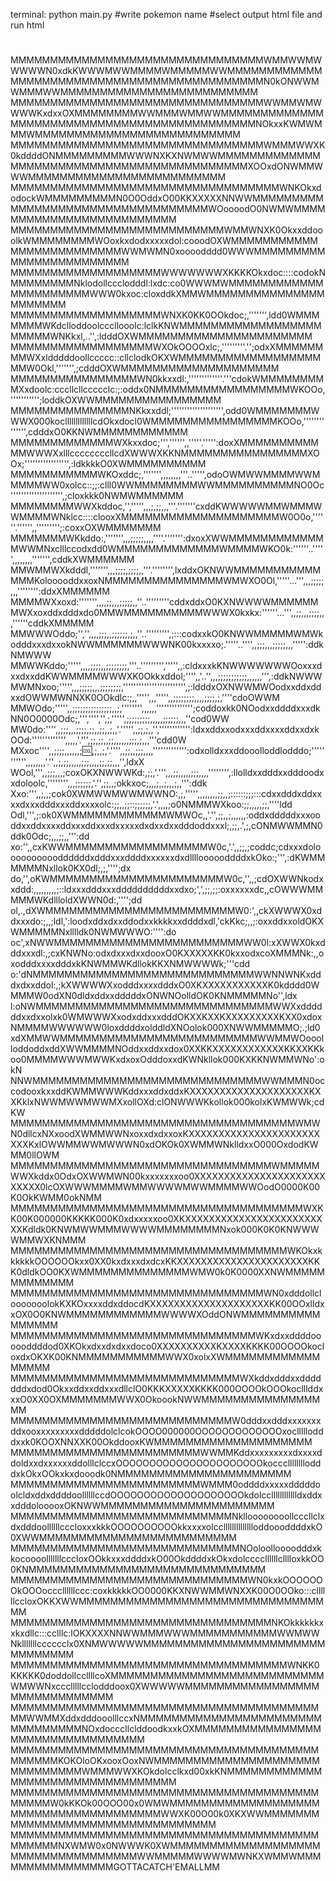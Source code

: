 terminal: python main.py
#write pokemon name
#select output html file and run html








#
#
#
#
MMMMMMMMMMMMMMMMMMMMMMMMMMMMMMMMWMMWWMWWWWWN0xdkKWWWMWWMMMMWMMMMMWWMMMMMMMMMMMMMMMMMMMMMMMMMMMMMMMMMMMMMMMMMMMMN0kONWWMWMMMWWMMMMMMMMMMMMMMMMMMMMMMMMM
MMMMMMMMMMMMMMMMMMMMMMMMMMMMMMMMWWMMWMWWWWKxdxxOXMMMMMMMMWWMMMWMMWWMMMMMMMMMMMMMMMMMMMMMMMMMMMMMMMMMMMMMMMMMMMMNOkxxKWMWMMMWMMMMMMMMMMMMMMMMMMMMMMMMMM
MMMMMMMMMMMMMMMMMMMMMMMMMMMMMMMMWMMMWWXK0kddddONMMMMMMMMMWWWNXKXNWMWWMMMMMMMMMMMMMMMMMMMMMMMMMMMMMMMMMMMMMMMMMMMXOOxdONWMMWWWMMMMMMMMMMMMMMMMMMMMMMMMM
MMMMMMMMMMMMMMMMMMMMMMMMMMMMMMMMMMWNKOkxdodockWMMMMMMMMMN0O0OddxO00KKXXXXXNNWWMMMMMMMMMMMMMMMMMMMMMMMMMMMMMMMMMMWOoooodO0NWMWMMMMMMMMMMMMMMMMMMMMMMMMM
MMMMMMMMMMMMMMMMMMMMMMMMMMMWMMWNXK0OkxxddooolkWMMMMMMMMWOoxkxdodxxxxxdol:cooodOXWMMMMMMMMMMMMMMMMMMMMMMMMMWWMWMN0xoooodddd0WWWMMMMMMMMMMMMMMMMMMMMMMMM
MMMMMMMMMMMMMMMMMMMWWWWWWWXKKKKOkxdoc::::codokNMMMMMMMMNklodollccclodddl:lxdc:co0WWWMWMMMMMMMMMMMMMMMMMMMMMMWWW0kxoc:cloxddkXMMWMMMMMMMMMMMMMMMMMMMMMM
MMMMMMMMMMMMMMMMMMMWNXK0KK0OOkdoc;,''''''',ldd0WMMMMMMMWKdclloddoolcccllooolc:lclkKNWMMMMMMMMMMMMMMMMMMMMMMMWNKkxl,..'',:ldddOXWMMMMMMMMMMMMMMMMMMMMMM
MMMMMMMMMMMMMMMMMMWXOkOOOOxlc;,'''''''''.'';odxXMMMMMMMMWXxldddddoollccccc::cllclodkOKXWMMMMMMMMMMMMMMMMMMMMW0Okl,''''''',;cdddOXWMMMMMMMMMMMMMMMMMMMM
MMMMMMMMMMMMMMMMWN0kkxxdl:,'''''''''''''.'''cdokWMMMMMMMMMXxdoolc:cccllcllccccclc:;:oddx0NMMMMMMMMMMMMMMMMMWKOOo,''''''''''';loddkOXWWMMMMMMMMMMMMMMMM
MMMMMMMMMMMMMMMNKkxxddl;'''''''''''''''''''',odd0WMMMMMMMWWWX000koclllllllllllllcdOkxdocl0WMMMMMMMMMMMMMMMMKOOo,'''''''''''''',cdddxO0KKNWMMMMMMMMMMMM
MMMMMMMMMMMMMWXkxxdoc;''','''''',,'''''.''''':doxXMMMMMMMMMMMMWWWXxlllccccccccllcdXWWWXKKNMMMMMMMMMMMMMMMMXOOx;''''''''''''''''',:ldkkkkO0XWMMMMMMMMMM
MMMMMMMMMMMWKOxddc;,''''''',,,,,,,,'''..''''',odoOWMWWMMMMWWMMMMMWW0xolcc::;;:clll0WWMMMMMMMMWWMMMMMMMMMMNO0Oc'''''''''''''''''''',;cloxkkk0NWMWMMMMMM
MMMMMMMMWWXkddoc,'',''''',,,;,;;,,,'''.'''''''cxddKWWWWWMMWMMMWWMMMMWNklcc::::clooxXMMMMMMMMMMMMMMMMMMMMW0O0o,''''''.'''''',,''''''''';:coxxOXWMMMMMMM
MMMMMMMWKkddo:,''''''',,,;;;;;,,,,''''.''''''':dxoxXWWMMMMMMMMMMMMMWWMNxclllccodxdd0WMMMMMMMMMMMMMWMMMMWKO0k:''''''..''''',,,,,,,,''''''',cddkXWMMMMMM
MMWMMWXkdddl,''''''',,,;;;;,;;;;,,'''.'''''''',lxddxOKNWWMMMMMMMMMMMMMMKolooooddxxoxNMMMMMMMMMMMMMMMWMWXO0Ol,'''''...''',,,;;;;;,,,'''''''':ddxXMMMMMM
MMMMWXxoxd:''''''',,,,;;,,,;;;;;,,''..'''''''''cddxddxO0KXNWWWWMMMMMMMWXxoxddxdddxdo0MMWMMMMMMMMMMWWWX0kxkx:''''''...''',,;;,,,;;;;,,,''''''cddkXMMMMM
MMWWWOddo;'','',,,,;;;,,;;;;;;,;,,''..''''''''',;:::codxxkO0KNWWMMMMMWMWkodddxxxdxxokNWWMMMMMMWWWNK00kxxxxo;.'''''..'''',,;;;,,,;;;;;,,,''''':ddkNMWWW
MMWWKddo;''''',,,,;;;;,,;;;;;;;;,'''..''''''''',''''',,:cldxxxkKNWWWWWWWOoxxxdxxdxxddKWWMMMMWWWXK0Okkxddol;'''',,'..'',,,;;;;;;;;;;;,,,,,,''',:ddkNWWW
MWMNxoo;''''',,,;;;;;,,,;;;;;;;;,'''''''''''''''''''''''',;:ldddxOXNWWMWOodxxddxddxxdOWWMWNNXK0OOkdlc:;,,''''',,,''''',,;;;;;;;;,,,,;;;;,;,''''cdoOWWM
MMWOdo;''''',,;;;;;;;;;;;;;;;,,;,'''''''',,,,,,'''''''''''''';coddoxkk0NOodxxddddxxxdkNN0O0000Odc;,''','''','',;,''''',;;;;;;;;;,,,,,;;;;;;,,,''cod0WW
MW0do:'''',,;;;,,,;;;;,;;,,;;,,;,,'.''''',,;;,;,,'','''''''''''':ldxxddxxodxxxddxxxxddxxdxkOOd:''''''''''''',,,,,'.''',;;,;;,,;;,,,,,,;;;,;,,,'''cdd0W
MXxoc'''',,;;;;,,,,,,;:cool:,;,,;,'.'''',,;;,,;;;,,,,''''''''''''':odxolldxxxddooolloddlodddo;''''''''''',,,,,,,,'.'',,;,;;,,,,,;;;,,,,;;,;;,,,'',ldxX
WOol,''',,;;;,,,;coxOKXNWWWKd:,;;,'.''',,,;;,,,,,;;;,,,,'''''''',:llolldxxdddxxdddoodxxdoloolc,'''''''',,,;;;;;;,'.'',;;,,;okkxoc;,,,;,,;,,,;,,''':ddk
Xxo:''',,;,,;cok0XWMWWMWWMWWNO:,;,''''',,,,,,,,;;,,;::::::;;;:::cdxxdddxddxxxxdxxxdddxxxddxxxxolc:;;,,;;::;;;;;;,'.',,,,;o0NMMMWXkoo:;;,,,,,;;,''''ldd
Odl,''',;:ok0XWMMMMMMMMMMMMWMWOc,,'.'',;;,,;,,,,,,:oddxdddddxxxooddxxddxxxxddxxxddxxxdxxxxxdxdxxdxxdddoddxxxl;,;;,.',;,cONMWWMMN0ddk0Odc;,,,;;,,''':dd
xo:'',,cxKWWMMMMMMMMMMMMMMMMMMW0c,'.',,;;,;coddc;cdxxxdolooooooooooddddddxdddxxxddddxxxxxxdxdlllloooooddddxkOko:;''',:dKWMMMMMMNxllok0KX0dl;,;,'''';dx
do,'',oKWMMMMMMMMMMMMMMMMMMMMMMW0c,'',,;cdOXWWNkodxxddd:,,,,,,,,,;::ldxxxdddxxxddddddddddxxdxo;',',;;,;;:oxxxxxxdc,,cOWWWMMMMMWKdllloldXWWN0d:,'''';dd
ol,.,dXWMMMMMMMMMMMMMMMMMMMMMMMMW0:',,ckXWWWX0xddxxxdo:;,,;ldl,':loodxddxdxxddodxxkkkkxxddddxdl,'ckKkc;,,;:oxxddxxoldOKXWMMMMMNxlllldk0NWMWWWO:'''':do
oc',xNWWMMMMMMMMMMMMMMMMMMMMMMMMWW0l:xXWWX0kxdddxxxdl:,;cxKNWNo:odxdxxxdxxdooxO0KXXXXXKK0kxxodxcoXMMMNk:,,oxodddxxxxdddxkKNWMMWKdllokKKXNMWWWWk;'''cdd
o:'dNMMMMMMMMMMMMMMMMMMMMMMMMMMMMWWNNWNKxdddxdxxddol:,;kXWWWWXxodddxxxxdddxO0XKXXXXXXXXXXXK0kdddd0WMMMW0odXN0dldxddxxdddddxONWNOolldOK0KNMMMMMNo'',ldx
l:oNWMMMMMMMMMMMMMMMMMMMMMMMMMMMMMMWWXxddddddxxdxxolxk0WMWWWXxodxddxxxdddOKXXKXXKXXXXXXXXXKXX0xdoxNMMMMWWWWWW0loxddddxolddldXNOolok000XNWWMMMMMO;.;ld0
xdXMMWWMMMMMMMMMMMMMMMMMMMMMMMMMWWMMWOooolloddoddxddXWWMMMMNOddxxddxxdox0XXKKXXXXXXXXXXXXKKXXKKkoo0MMMMWWWMWWKxdxoxOdddoxxdKWNkllok000KXKKNWMMWNo':okN
NNWMMMMMMMMMMMMMMMMMMMMMMMMMMMMMWWMMMN0occodooxkxxddKWMMWWWKddxxxddxddxKXXXXXXXXXXXXXXXXXXXXKXXKklxNWWMWWMWWMXxollOXd:clONWWWKkollok000kolxKWMWWk;cdKW
MMMMMMMMMMMMMMMMMMMMMMMMMMMMMMMMMMMMWMWN0dllcxNXxoodXWMMWWNxoxxdxdxxoxKXXXXXXXXXXXXXXXXXXXXXXXXXKxlOWWMMWWMWWWN0xdOKOk0XWMMWNklldxxO000OxdodKWMM0llOWM
MMMMMMMMMMMMMMMMMMMMMMMMMMMMMMMMMWMMMMMWWXkddx0OdxOXWWMWN00kxxxxxxxoo0XXXXXXXXXXXXXXXXXXXXXXXXXXX0lcOXWWWMMMMWMMWWWWMWWMMMMWWOodO0000K00K0OkKWMM0okNMM
MMMMMMMMMMMMMMMMMMMMMMMMMMMMMMMMMMMMMWXKK00K000000KKKKK000K0xdxxxxxoo0XKXXXXXXXXXXXXXXXXXXXXXXXXXKdldk0KNWMWWMMMWWWWMMMMMMMMNxok000K0K0KNWWWWMMWXKNMMM
MMMMMMMMMMMMMMMMMMMMMMMMMMMMMMMMMMMWKOkxkkkkkkOOOOOOkxx0XX0kxdxxxdxdcxKKXXXXXXXXXXXXXXXXXXXXXXKKK0dldkOO0KXWMMMMMMMMMMMMMMWMW0k0K0000XXNWMMMMMMMMMMMMM
MMMMMMMMMMMMMMMMMMMMMMMMMMMMMMMMWN0xdddollclooooooolokKXKOxxxxddxddocdKXXXXXXXXXXXXXXXXXXXXKK00OOxlldxxOX0O0KNWMMMMMMMMMMMMWWWWXOddONWMMMMMMMMMMMMMMMM
MMMMMMMMMMMMMMMMMMMMMMMMMMMMMMMWKxdxxddddoooooddddod0XKOkxdxxdxdxxdoco0XXXXXXXXXXKXXXXKKKK00OOOOkocloxdxOKXK00KNMMMMMMMMMMMWWX0xolxXWMMMMMMMMMMMMMMMMM
MMMMMMMMMMMMMMMMMMMMMMMMMMMMMWXkddxdddxxdddddddxdod0OkxxddxxddxxxdllclO0KKKXXXXXKKKK000OOOOkOOOkoclllddxxxO0XX0OXMMMMMMMWWX0OkoookNWWMMMMMMMMMMMMMMMMM
MMMMMMMMMMMMMMMMMMMMMMMMMMMMW0dddxxdddxxxxxxxddxooxxxxxxxxxdddddolclcokOOOO000000OOOOOOOOOOOOOxoclllllodddxxk0KOOXNNXXK00OkddooxKWMMMMMMMMMMMMMMMMMMMM
MMMMMMMMMMMMMMMMMMMMMMMMWWMMKddxxxxxxxxxdxxxxddoldxxdxxxxxxddolllclccxOOOOOOOOOOOOOOOOOOOOOOkocccllllllllodddxkOkxOOkxkxdooodk0NMMMMMMMMMMMMMMMMMMMMMM
MMMMMMMMMMMMMMMMMMMMMMMMWMMM0oddddxxxxxdddddoolcldxddxddddoollllllccdOOOOOOOOOOOOOOOOOOOOkdolcclllllllllllldxddxxdddolooooxOKNWWMMMMMMMMMMMMMMMMMMMMMM
MMMMMMMMMMMMMMMMMMMMMMMMMMMMNklloooooooollcccllclxdxdddoollllllcccloxxxkkkOOOOOOOOOOkkxxxxolcclllllllllllllloddoooddddxkO0XWWMMMMMMMMMMMMMMMMMMMMMMMMM
MMMMMMMMMMMMMMMMMMMMMMMMMMMMMNOoloolloooodddxkkocoooolllllllcccloxOOkkxxxddddxkO00OkddddxkOkxdolccccllllllclllloxkkOO0KNMMMMMMMMMMMMMMMMMMMMMMMMMMMMMM
MMMMMMMMMMMMMMMMMMMMMMMMMMMMMMWN0kxkOOOOOOOkOOOocccllllllccc:coxkkkkkOO0000KKXNWWMMWNXXK00O0OOko:::cllllllccloxOKKXWWMMMMMMMMMMMMMMMMMMMMMMMMMMMMMMMMM
MMMMMMMMMMMMMMMMMMMMMMMMMMMMMMMMMNKOkkkkkkxxkxdllc:::cclllc:lOKXXXXNNWWMMMWWWMMMMMMMMMMMWWMWWNklllllllcccccclx0XNMWWWWWMMMMMMMMMMMMMMMMMMMMMMMMMMMMMMM
MMMMMMMMMMMMMMMMMMMMMMMMMMMMMMMMMMMWNKK0KKKKK0doddollccllllcoXMMMMMMMMMMMMMMMMMMMMMMMMMMMWMWWNxccclllllcclodddoox0XWWWWWMMMMMMMMMMMMMMMMMMMMMMMMMMMMMM
MMMMMMMMMMMMMMMMMMMMMMMMMMMMMMMMMMMMMMMMMWWMMXddxdddooolllccxNMMMMMMMMMMMMMMMMMMMMMMMMMMMMMMMMNOxdocccllclddoodkxxkOXMMMMMMMMMMMMMMMMMMMMMMMMMMMMMMMMM
MMMMMMMMMMMMMMMMMMMMMMMMMMMMMMMMMMMMMMMMMMMMMKOKOloOKxooxOoxNWMMMMMMMMMMMMMMMMMMMMMMMMMMMMMMWMMMWWXKOkdolcclkxd00xkKNMMMMMMMMMMMMMMMMMMMMMMMMMMMMMMMMM
MMMMMMMMMMMMMMMMMMMMMMMMMMMMMMMMMMMMMMMMMMMMW0kKKOk00OOO00x0WMWMMMMMMMMMMMMMMMMMMMMMMMMMMMMMMMMMMMMMMWWXK00O00k0XKXWWMMMMMMMMMMMMMMMMMMMMMMMMMMMMMMMMM
MMMMMMMMMMMMMMMMMMMMMMMMMMMMMMMMMMMMMMMMMMMMMNXWMW0x0NWWWK0XWMMMMMMMMMMMMMMMMMMMMMMMMMMMMMMMMMMMWWMMMMMWWWWMWNKXWMMWMMMMMMMMMMMMMMMMGOTTACATCH'EMALLMM
